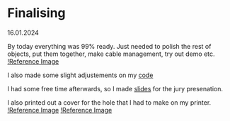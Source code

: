 # Finalising

16.01.2024

By today everything was 99% ready. Just needed to polish the rest of objects, put them together, make cable management, try out demo etc. 
[!Reference Image](/process/main/2024-01-16/20240116_Nerding.JPG)

I also made some slight adjustements on my [code](/process/electronics/printer/Final/FinalCode/FinalCode.ino)

I had some free time afterwards, so I made [slides](/process/presentations/20241712_Slides.pdf) for the jury presenation.

I also printed out a cover for the hole that I had to make on my printer.
[!Reference Image](/process/main/2024-01-16/20240116_CoverFront.png)
[!Reference Image](/process/main/2024-01-16/20240116_CoverBack.png)